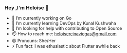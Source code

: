 ### Hey ,I'm Heloise 👋



- 🔭 I’m currently working on Go
- 🌱 I’m currently learning DevOps by Kunal Kushwaha
- 🤔 I’m looking for help with contributing to Open Source 
- 📫 How to reach me: heloisereinaviegas@gmail.com
- 😄 Pronouns: She/Her
- ⚡ Fun fact: I was ethusiastic about Flutter awhile back
